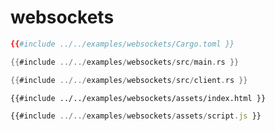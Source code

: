 # websockets

```toml
{{#include ../../examples/websockets/Cargo.toml }}
```

```rust
{{#include ../../examples/websockets/src/main.rs }}
```
```rust
{{#include ../../examples/websockets/src/client.rs }}
```
```html
{{#include ../../examples/websockets/assets/index.html }}
```
```javascript
{{#include ../../examples/websockets/assets/script.js }}
```



